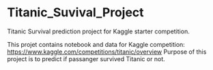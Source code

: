 # Titanic_Suvival_Project
Titanic Survival prediction project for Kaggle starter competition.

This projet contains notebook and data for Kaggle competition: https://www.kaggle.com/competitions/titanic/overview
Purpose of this project is to predict if passanger survived Titanic or not.
